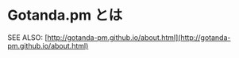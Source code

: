 Gotanda.pm とは
=======================================================
SEE ALSO: [http://gotanda-pm.github.io/about.html](http://gotanda-pm.github.io/about.html)
